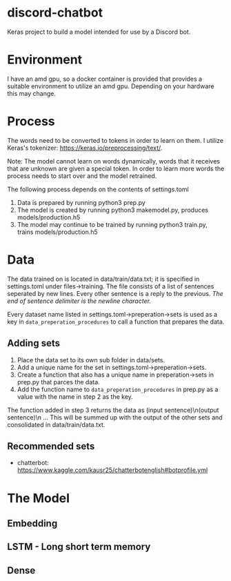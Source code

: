 # discord-chatbot
Keras project to build a model intended for use by a Discord bot.

# Environment
I have an amd gpu, so a docker container is provided that provides a suitable environment to utilize  an amd gpu.
Depending on your hardware this may change.

# Process
The words need to be converted to tokens in order to learn on them.
I utilize Keras's tokenizer: https://keras.io/preprocessing/text/.

Note: The model cannot learn on words dynamically, words that it receives that are
unknown are given a special token. In order to learn more words the process needs to start over and the model
retrained. 

The following process depends on the contents of settings.toml

1. Data is prepared by running python3 prep.py 
2. The model is created by running python3 makemodel.py, produces models/production.h5
3. The model may continue to be trained by running python3 train.py, trains models/production.h5

# Data
The data trained on is located in data/train/data.txt; it is specified in settings.toml under files->training.
The file consists of a list of sentences seperated by new lines. Every other sentence is a reply to the previous.
*The end of sentence delimiter is the newline character.*

Every dataset name listed in settings.toml->preperation->sets is used as a key in ```data_preperation_procedures``` to call a function that prepares the data.

## Adding sets
1) Place the data set to its own sub folder in data/sets.
2) Add a unique name for the set in settings.toml->preperation->sets.
3) Create a function that also has a unique name in preperation->sets in prep.py that parces the data.
4) Add the function name to ```data_preperation_procedures``` in prep.py as a value with the name in step 2 as the key.  

The function added in step 3 returns the data as (input sentence)\n(output sentence)\n ...
This will be summed up with the output of the other sets and consolidated in data/train/data.txt.

## Recommended sets
* chatterbot: https://www.kaggle.com/kausr25/chatterbotenglish#botprofile.yml

# The Model

## Embedding
## LSTM - Long short term memory
## Dense


